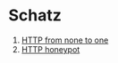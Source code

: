 # Schatz
1. [HTTP from none to one ](https://www.rfc-editor.org/rfc/rfc9110#name-introduction)
2. [HTTP honeypot ](https://developer.mozilla.org/en-US/docs/Web/HTTP)

